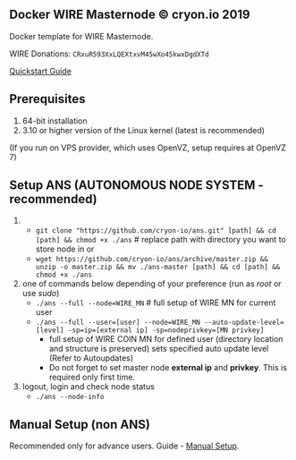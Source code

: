 ## Docker WIRE Masternode © cryon.io 2019

Docker template for WIRE Masternode.


WIRE Donations: `CRxuR593XxLQEXtxvM45wXo45kwxDgdXTd`

[Quickstart Guide](https://github.com/cryon-io/docker-wire-mn/wiki/Quickstart---ANS)

## Prerequisites 

1. 64-bit installation
2. 3.10 or higher version of the Linux kernel (latest is recommended)

(If you run on VPS provider, which uses OpenVZ, setup requires at OpenVZ 7)

## Setup ANS (AUTONOMOUS NODE SYSTEM - recommended)

1. - `git clone "https://github.com/cryon-io/ans.git" [path] && cd [path] && chmod +x ./ans` # replace path with directory you want to store node in
   or 
   - `wget https://github.com/cryon-io/ans/archive/master.zip && unzip -o master.zip && mv ./ans-master [path] && cd [path] && chmod +x ./ans`
2. one of commands below depending of your preference (run as *root* or use *sudo*)
    - `./ans --full --node=WIRE_MN` # full setup of WIRE MN for current user
    - `./ans --full --user=[user] --node=WIRE_MN --auto-update-level=[level] -sp=ip=[external ip] -sp=nodeprivkey=[MN privkey]` 
        * full setup of WIRE COIN MN for defined user (directory location and structure is preserved) sets specified auto update level (Refer to Autoupdates)
        * Do not forget to set master node **external ip** and **privkey**. This is required only first time.
3.  logout, login and check node status
    - `./ans --node-info`

## Manual Setup (non ANS)

Recommended only for advance users. Guide - [Manual Setup](https://github.com/cryon-io/docker-wire-mn/wiki/Manual-Setup).
